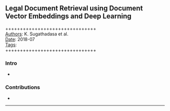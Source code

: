## Legal Document Retrieval using Document Vector Embeddings and Deep Learning

+++++++++++++++++++++++++++++++  
<ins>Authors</ins>: K. Sugathadasa et al.  
<ins>Date</ins>: 2018-07  
<ins>Tags</ins>:   
+++++++++++++++++++++++++++++++  


### Intro

- 


### Contributions

- 

***
